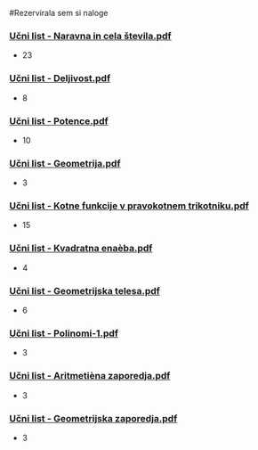 #Rezervirala sem si naloge

### [Učni list - Naravna in cela števila.pdf](https://www.scnm.si/sss/si/file/download/861_0affa8c3752b/U%C4%8Dni%20list%20-%20Naravna%20in%20cela%20%C5%A1tevila.pdf)
- 23

### [Učni list - Deljivost.pdf](https://www.sc-nm.si/sss/si/file/download/860_7c1612944279/U%C4%8Dni%20list%20-%20Deljivost.pdf)
- 8

### [Učni list - Potence.pdf](https://www.sc-nm.si/sss/si/file/download/857_88cc06344dc2/U%C4%8Dni%20list%20-%20Potence.pdf)

- 10

### [Učni list - Geometrija.pdf](https://www.sc-nm.si/sss/si/file/download/908_fa3f990d1fc9/U%C4%8Dni%20list%20-%20Geometrija.pdf)

- 3

### [Učni list - Kotne funkcije v pravokotnem trikotniku.pdf](https://www.sc-nm.si/sss/si/file/download/824_4f7a2e4ab138/Uèni%20list%20-%20Kotne%20funkcije%20v%20pravokotnem%20trikotniku.pdf)

- 15

### [Učni list - Kvadratna enaèba.pdf](https://www.sc-nm.si/sss/si/file/download/761_c78a25b65160/Uèni%20list%20-%20Kvadratna%20enaèba.pdf)

- 4

### [Učni list - Geometrijska telesa.pdf](https://www.sc-nm.si/sss/si/file/download/910_20110ab1fba1/Uèni%20list%20-%20Geometrijska%20telesa.pdf	)

- 6

### [Učni list - Polinomi-1.pdf](https://www.sc-nm.si/sss/file/open/599_bb49bdbafe02/U%C4%8Dni%20list%20-%20Polinomi%20-%201.pdf)

- 3

### [Učni list - Aritmetièna zaporedja.pdf](https://www.scnm.si/sss/file/open/674_10a6c0649077/U%C4%8Dni%20list%20-%20Aritmeti%C4%8Dna%20zaporedja.pdf)
- 3

### [Učni list - Geometrijska zaporedja.pdf](https://www.scnm.si/sss/file/open/675_f059fbb98d3b/U%C4%8Dni%20list%20-%20Geometrijska%20zaporedja.pdf)
- 3
